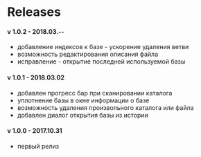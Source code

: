# Releases


#### v 1.0.2 - 2018.03.--

- добавление индексов к базе - ускорение удаления ветви
- возможность редактирования описания файла
- исправление - открытие последней используемой базы


#### v 1.0.1 - 2018.03.02

- добавлен прогресс бар при сканировании каталога
- уплотнение базы в окне информации о базе
- возможность удаления произвольного каталога или файла
- добавлен диалог открытия базы из истории


#### v 1.0.0 - 2017.10.31

- первый релиз